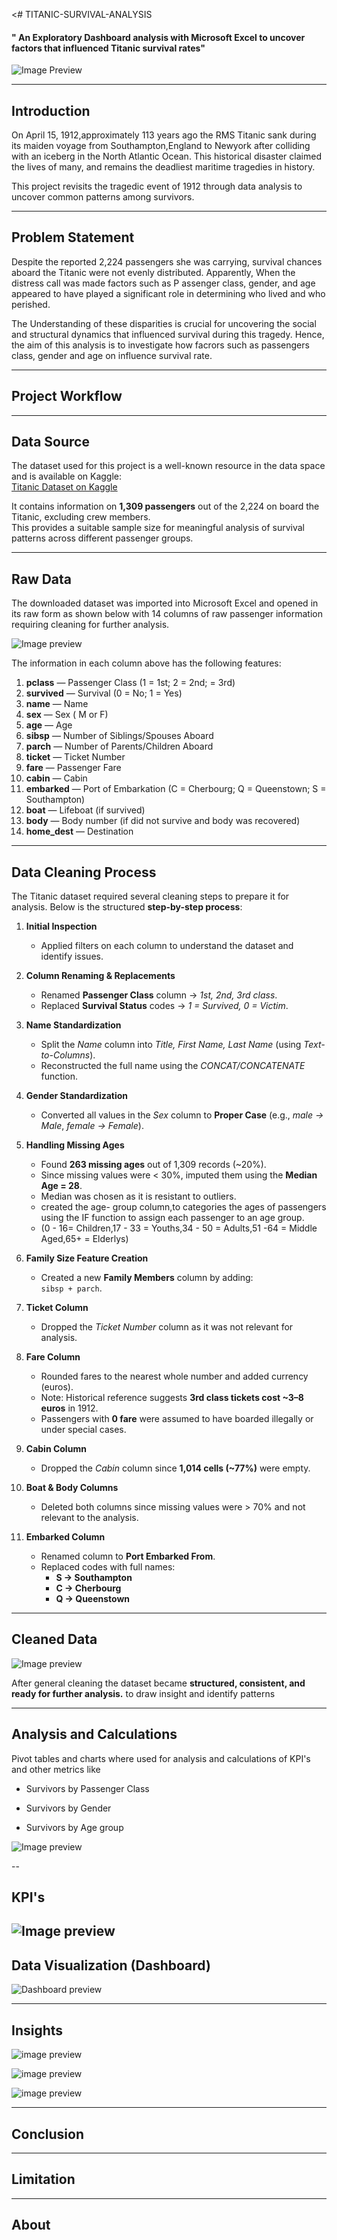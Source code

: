 <# TITANIC-SURVIVAL-ANALYSIS
#### " An Exploratory Dashboard analysis with Microsoft Excel to uncover factors that influenced Titanic survival rates"

![Image Preview](Excel_logo.png)

---
## Introduction 
On April 15, 1912,approximately 113 years ago the RMS Titanic sank during its maiden voyage from Southampton,England to Newyork after colliding with an iceberg in the North Atlantic Ocean.
This historical disaster claimed the lives of many, and remains the deadliest maritime tragedies in history.

This project revisits the tragedic event of 1912 through data analysis to uncover common patterns among survivors.

---
## Problem Statement 
Despite the reported 2,224 passengers she was carrying, survival chances aboard the Titanic were not evenly distributed. Apparently, When the distress call was made factors such as P assenger class, gender, and age appeared to have played a significant role in determining who lived and who perished. 

The Understanding of these disparities is crucial for uncovering the social and structural dynamics that influenced survival during this tragedy. Hence, the aim of this analysis is to investigate how facrors such as passengers class, gender and age on influence survival rate. 

---
## Project Workflow 
---
## Data Source 

The dataset used for this project is a well-known resource in the data space and is available on Kaggle:  
[Titanic Dataset on Kaggle](https://www.kaggle.com/datasets/brendan45774/test-file)  

It contains information on **1,309 passengers** out of the 2,224 on board the Titanic, excluding crew members.  
This provides a suitable sample size for meaningful analysis of survival patterns across different passenger groups.
___


## Raw Data 

The downloaded dataset was imported into Microsoft Excel and opened in its raw form as shown below with 14 columns of raw passenger information requiring cleaning for further analysis.

![Image preview](Raw_dataset.JPG)

The information in each column above has the following features:

1. **pclass** — Passenger Class (1 = 1st; 2 = 2nd; = 3rd)  
2. **survived** — Survival (0 = No; 1 = Yes)  
3. **name** — Name  
4. **sex** — Sex  ( M or F)
5. **age** — Age  
6. **sibsp** — Number of Siblings/Spouses Aboard  
7. **parch** — Number of Parents/Children Aboard  
8. **ticket** — Ticket Number  
9. **fare** — Passenger Fare  
10. **cabin** — Cabin  
11. **embarked** — Port of Embarkation (C = Cherbourg; Q = Queenstown; S = Southampton)  
12. **boat** — Lifeboat (if survived)  
13. **body** — Body number (if did not survive and body was recovered)  
14. **home_dest** — Destination

---
## Data Cleaning Process 

The Titanic dataset required several cleaning steps to prepare it for analysis. Below is the structured **step-by-step process**:  

1. **Initial Inspection**  
   - Applied filters on each column to understand the dataset and identify issues.  

2. **Column Renaming & Replacements**  
   - Renamed **Passenger Class** column → *1st, 2nd, 3rd class*.  
   - Replaced **Survival Status** codes → *1 = Survived, 0 = Victim*.  

3. **Name Standardization**  
   - Split the *Name* column into *Title, First Name, Last Name* (using *Text-to-Columns*).  
   - Reconstructed the full name using the *CONCAT/CONCATENATE* function.  

4. **Gender Standardization**  
   - Converted all values in the *Sex* column to **Proper Case** (e.g., *male → Male*, *female → Female*).  

5. **Handling Missing Ages**  
   - Found **263 missing ages** out of 1,309 records (~20%).  
   - Since missing values were < 30%, imputed them using the **Median Age = 28**.  
   - Median was chosen as it is resistant to outliers. 
   - created the age- group column,to categories the ages of passengers using the IF function to assign each passenger to an age group.
   - (0 - 16= Children,17 - 33 = Youths,34 - 50 = Adults,51 -64 = Middle Aged,65+ = Elderlys)

6. **Family Size Feature Creation**  
   - Created a new **Family Members** column by adding:  
     `sibsp + parch`.  

7. **Ticket Column**  
   - Dropped the *Ticket Number* column as it was not relevant for analysis.  

8. **Fare Column**  
   - Rounded fares to the nearest whole number and added currency (euros).  
   - Note: Historical reference suggests **3rd class tickets cost ~3–8 euros** in 1912.  
   - Passengers with **0 fare** were assumed to have boarded illegally or under special cases.  

9. **Cabin Column**  
   - Dropped the *Cabin* column since **1,014 cells (~77%)** were empty.  

10. **Boat & Body Columns**  
    - Deleted both columns since missing values were > 70% and not relevant to the analysis.  

11. **Embarked Column**  
    - Renamed column to **Port Embarked From**.  
    - Replaced codes with full names:  
      - **S → Southampton**  
      - **C → Cherbourg**  
      - **Q → Queenstown**

---

## Cleaned Data 

![Image preview](Cleaned_dataset.JPG)


After general cleaning the dataset became **structured, consistent, and ready for further analysis.** to draw insight and identify patterns 

---

## Analysis and Calculations

Pivot tables and charts where used for analysis and calculations of KPI's and other metrics like

   - Survivors by Passenger Class

   - Survivors by Gender

   - Survivors by Age group 

![Image preview](E.D.A.JPG)

--
## KPI's 
![Image preview](KPI's.jpg)
---
## Data Visualization (Dashboard) 

![Dashboard preview](Titanic_Dashboard.jpg)

---
## Insights 
![image preview](Survivors_class.jpg)

![image preview](Survivors_gender.png)

![image preview](Survivors_age.jpg)

---
## Conclusion
---
## Limitation 
---
## About 


